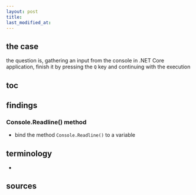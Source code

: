 ```yaml
---
layout: post
title:
last_modified_at: 
---
```

## the case	
the question is, gathering an input from the console in .NET Core application, finish it by pressing the `Q` key and continuing with the execution

## toc
<!-- TOC -->



<!-- /TOC -->

## findings
### Console.Readline() method
* bind the method `Console.Readline()` to a variable 

<!-- 
- [ ] take the input
- [ ] validate the input ➔ break if need be
- [ ] pass the input
- [ ] start over
 -->

 <!-- do while loop
 do you can -->

## terminology
*
 
## sources